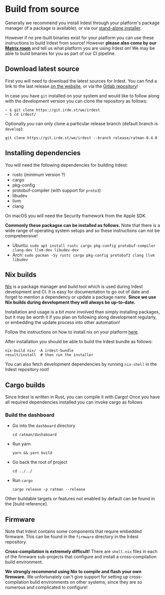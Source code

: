 # Build from source

Generally we recommend you install Irdest through your platform's
package manager (if a package is available), or via our [stand-alone
installer][website-installer].

However if no pre-built binaries exist for your platform you can use
these instructions to build Irdest from source!  However **please also
come by our [Matrix room](https://irde.st/community/)** and tell us what
platform you are using Irdest on!  We may be able to build binaries for
you as part of our CI pipeline.

## Download latest source

First you will need to download the latest sources for Irdest.  You
can find a link to the last release [on the website][website-sources],
or via the [Gitlab repository][repo-sources]!

In case you have `git` installed on your system and would like to
follow along with the development version you can clone the repository
as follows:

```console
~ $ git clone https://git.irde.st/we/irdest
~ $ cd irdest/
```

Optionally you can only clone a particular release branch (default
branch is `develop`):

```console
git clone https://git.irde.st/we/irdest --branch release/ratman-0.4.0
```

## Installing dependencies

You will need the following dependencies for building Irdest:

- rustc (minimum version ?)
- cargo
- pkg-config
- protobuf-compiler (with support for `proto3`)
- libudev
- llvm
- clang
  
On macOS you will need the Security framework from the Apple SDK.

**Commonly these packagse can be installed as follows.**  Note that
there is a wide range of operating system setups and so these
instructions can not be comprehensive!

- Ubuntu: `sudo apt install rustc cargo pkg-config protobuf-compiler clang-dev llvm-dev libudev-dev`
- Arch: `sudo pacman -Sy rustc cargo pkg-config protobuf3 clang llvm libudev`

## Nix builds

[Nix](https://nixos.org) is a package manager and build tool which is
used during Irdest development and CI.  It is easy for documentation
to go out of date and forget to mention a dependency or update a
package name.  **Since we use Nix builds during development they will
always be up-to-date.**

Installation and usage is a _bit more_ involved than simply installing
packages, but it may be worth it if you plan on following along
development regularly, or embedding the update process into other
automation!

Follow the instructions on how to install nix on your platform
[here][nix-instructions].

After installation you should be able to build the Irdest bundle as
follows:

```console
nix-build nix/ -A irdest-bundle
result/install  # then run the installer
```

You can also fetch development dependencies by running `nix-shell` in
the Irdest repository root!

## Cargo builds

Since Irdest is written in Rust, you can compile it with Cargo!  Once
you have all required dependencies installed you can invoke cargo as
follows

### Build the dashboard

- Go into the `dashboard` directory

    ```console
    cd ratman/dashaboard
    ```

- Run yarn

    ```console
    yarn && yarn build
    ```

- Go back the root of project

    ```console
    cd ../../
    ```

- Run `cargo`

    ```console
    cargo release -p ratman --release
    ```

Other buildable targets or features not enabled by default can be
found in the [build reference].

## Firmware

Note that Irdest contains some components that require embedded
firmware.  This can be found in the `firmware` directory in the Irdest
repository.

**Cross-compilation is extremely difficult!**  There are `shell.nix`
files in each of the firmware sub-projects that configure and install
a cross-compilation build environment.

**We strongly recommend using Nix to compile and flash your own
firmware.**  We unfortunately can't give support for setting up
cross-compilation bulid environments on other systems, since they are
so numerous and complicated to configure!

[website-installer]: https://irde.st/download#portable-stand-alone-binaries
[website-sources]: https://irde.st/downloads#sources
[repo-sources]: https://git.irde.st/we/irdest/-/releases
[nix-instructions]: https://nixos.org/download.html
